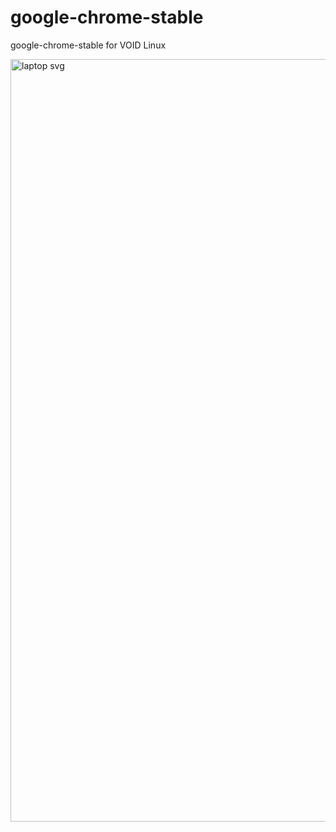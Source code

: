 # google-chrome-stable

google-chrome-stable for VOID Linux


<img width="2000" height="1220" alt="laptop svg" src="https://github.com/user-attachments/assets/f60b5725-90af-4dc4-936c-35e16ce39ee7" />
